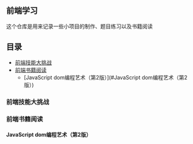 ## 前端学习

这个仓库是用来记录一些小项目的制作、题目练习以及书籍阅读

## 目录
- [前端技能大挑战](#前端技能大挑战)
- [前端书籍阅读](#前端书籍阅读)
    + [JavaScript dom编程艺术（第2版）](#JavaScript dom编程艺术（第2版）)

### 前端技能大挑战

### 前端书籍阅读

#### JavaScript dom编程艺术（第2版）
